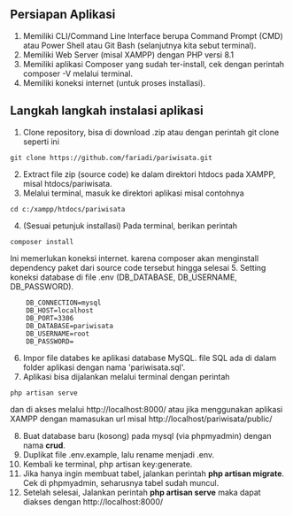 ## Persiapan Aplikasi

1. Memiliki CLI/Command Line Interface berupa Command Prompt (CMD) atau Power Shell atau Git Bash (selanjutnya kita sebut terminal).
2. Memiliki Web Server (misal XAMPP) dengan PHP versi 8.1
3. Memiliki aplikasi Composer yang sudah ter-install, cek dengan perintah composer -V melalui terminal.
4. Memiliki koneksi internet (untuk proses installasi).

## Langkah langkah instalasi aplikasi
1. Clone repository, bisa di download .zip atau dengan perintah git clone seperti ini
```
git clone https://github.com/fariadi/pariwisata.git
```
2. Extract file zip (source code) ke dalam direktori htdocs pada XAMPP, misal htdocs/pariwisata.
3. Melalui terminal, masuk ke direktori aplikasi misal contohnya
```
cd c:/xampp/htdocs/pariwisata
```
4. (Sesuai petunjuk installasi) Pada terminal, berikan perintah
```
composer install
```
Ini memerlukan koneksi internet. karena composer akan menginstall dependency paket dari source code tersebut hingga selesai
5. Setting koneksi database di file .env (DB_DATABASE, DB_USERNAME, DB_PASSWORD).
```
    DB_CONNECTION=mysql
    DB_HOST=localhost
    DB_PORT=3306
    DB_DATABASE=pariwisata
    DB_USERNAME=root
    DB_PASSWORD=
```
6. Impor file databes ke aplikasi database MySQL. file SQL ada di dalam folder aplikasi dengan nama 'pariwisata.sql'.
7. Aplikasi bisa dijalankan melalui terminal dengan perintah
```
php artisan serve
```
dan di akses melalui http://localhost:8000/ atau jika menggunakan aplikasi XAMPP dengan mamasukan url misal http://localhost/pariwisata/public/

8. Buat database baru (kosong) pada mysql (via phpmyadmin) dengan nama <b>crud</b>.
9. Duplikat file .env.example, lalu rename menjadi .env.
10. Kembali ke terminal, php artisan key:generate.
11. Jika hanya ingin membuat tabel, jalankan perintah <b>php artisan migrate</b>. Cek di phpmyadmin, seharusnya tabel sudah muncul.
12. Setelah selesai, Jalankan perintah <b>php artisan serve</b> maka dapat diakses dengan http://localhost:8000/
